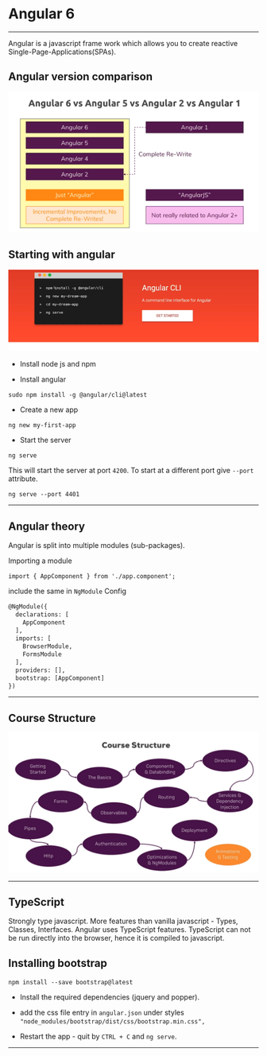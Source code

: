 # Angular 6
---

Angular is a javascript frame work which allows you to create reactive Single-Page-Applications(SPAs).

## Angular version comparison

![angular_version_comparsion.png](./images/angular_version_comparsion.png)

## Starting with angular

![angular_install.png](./images/angular_install.png)

- Install node js and npm

- Install angular

```
sudo npm install -g @angular/cli@latest
```

- Create a new app

```
ng new my-first-app
```

- Start the server

```
ng serve
```

This will start the server at port `4200`. To start at a different port give `--port` attribute.

```
ng serve --port 4401    
```


---

## Angular theory

Angular is split into multiple modules (sub-packages).

Importing a module

```
import { AppComponent } from './app.component';
```

include the same in `NgModule` Config

```
@NgModule({
  declarations: [
    AppComponent
  ],
  imports: [
    BrowserModule,
    FormsModule
  ],
  providers: [],
  bootstrap: [AppComponent]
})
```

---

## Course Structure

![course_structure.png](./images/course_structure.png)

---

## TypeScript

Strongly type javascript. More features than vanilla javascript - Types, Classes, Interfaces. Angular uses TypeScript features. TypeScript can not be run directly into the browser, hence it is compiled to javascript.

## Installing bootstrap

```
npm install --save bootstrap@latest
```
- Install the required dependencies (jquery and popper).

- add the css file entry in `angular.json` under styles `"node_modules/bootstrap/dist/css/bootstrap.min.css", `

- Restart the app  - quit by `CTRL + C` and `ng serve`.


---
